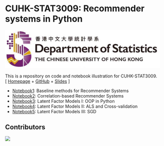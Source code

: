 # **CUHK**-**STAT3009**: Recommender systems in Python

![logo](./figs/logo.png)

This is a repository on code and notebook illustration for CUHK-STAT3009. [ [Homepage](https://www.bendai.org/STAT3009/) + [GitHub](https://github.com/statmlben/CUHK-STAT3009) + [Slides]() ]

- [Notebook1](notebook1.ipynb): Baseline methods for Recommender Systems
- [Notebook2](notebook2.ipynb): Correlation-based Recommender Systems
- [Notebook3](notebook3.ipynb): Latent Factor Models I: OOP in Python
- [Notebook4](notebook4.ipynb): Latent Factor Models II: ALS and Cross-validation
- [Notebook5](notebook5.ipynb): Latent Factor Models III: SGD

## Contributors
<a href = "https://github.com/statmlben/CUHK-STAT3009/graphs/contributors">
  <img src = "https://contrib.rocks/image?repo=statmlben/CUHK-STAT3009"/>
</a>
